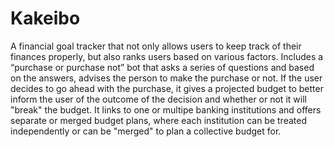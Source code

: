 # Kakeibo
A financial goal tracker that not only allows users to keep track of their finances properly, but also ranks users based on various factors. Includes a “purchase or purchase not” bot that asks a series of questions and based on the answers, advises the person to make the purchase or not. If the user decides to go ahead with the purchase, it gives a projected budget to better inform the user of the outcome of the decision and whether or not it will "break" the budget. It links to one or multipe banking institutions and offers separate or merged budget plans, where each institution can be treated independently or can be "merged" to plan a collective budget for. 
